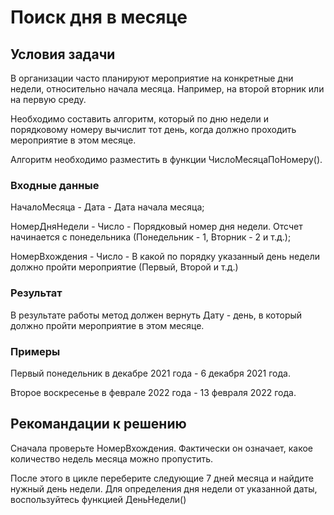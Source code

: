 # Поиск дня в месяце
## Условия задачи
В организации часто планируют мероприятие на конкретные дни недели, относительно начала месяца. Например, на второй вторник или на первую среду.

Необходимо составить алгоритм, который по дню недели и порядковому номеру вычислит тот день, когда должно проходить мероприятие в этом месяце.

Алгоритм необходимо разместить в функции ЧислоМесяцаПоНомеру().

### Входные данные
НачалоМесяца - Дата - Дата начала месяца;

НомерДняНедели - Число - Порядковый номер дня недели. Отсчет начинается с понедельника (Понедельник - 1, Вторник - 2 и т.д.);

НомерВхождения - Число - В какой по порядку указанный день недели должно пройти мероприятие (Первый, Второй и т.д.)
### Результат
В результате работы метод должен вернуть Дату - день, в который должно пройти мероприятие в этом месяце.
### Примеры
Первый понедельник в декабре 2021 года - 6 декабря 2021 года.

Второе воскресенье в феврале 2022 года - 13 февраля 2022 года.

## Рекомандации к решению
Сначала проверьте НомерВхождения. Фактически он означает, какое количество недель месяца можно пропустить.

После этого в цикле переберите следующие 7 дней месяца и найдите нужный день недели. Для определения дня недели от указанной даты, воспользуйтесь функцией ДеньНедели() 

